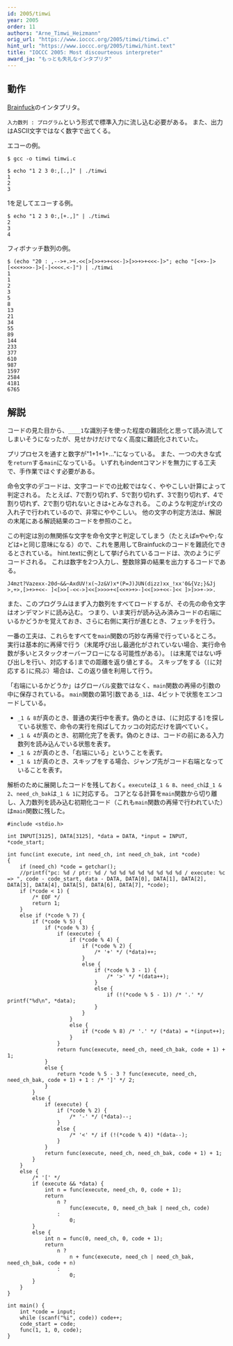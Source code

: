 ```yaml
---
id: 2005/timwi
year: 2005
order: 11
authors: "Arne_Timwi_Heizmann"
orig_url: "https://www.ioccc.org/2005/timwi/timwi.c"
hint_url: "https://www.ioccc.org/2005/timwi/hint.text"
title: "IOCCC 2005: Most discourteous interpreter"
award_ja: "もっとも失礼なインタプリタ"
---
```


## 動作

[Brainfuck](https://ja.wikipedia.org/wiki/Brainfuck)のインタプリタ。

`入力数列 : プログラム`という形式で標準入力に流し込む必要がある。
また、出力はASCII文字ではなく数字で出てくる。

エコーの例。

```
$ gcc -o timwi timwi.c

$ echo "1 2 3 0:,[.,]" | ./timwi
1
2
3
```

1を足してエコーする例。

```
$ echo "1 2 3 0:,[+.,]" | ./timwi
2
3
4
```

フィボナッチ数列の例。

```
$ (echo "20 : ,-->+.>+.<<[>[>>+>+<<<-]>[>>+>+<<<-]>"; echo "[<+>-]>[<<<+>>>-]>[-]<<<<.<-]") | ./timwi
1
1
2
3
5
8
13
21
34
55
89
144
233
377
610
987
1597
2584
4181
6765
```

## 解説

コードの見た目から、`____1`な識別子を使った程度の難読化と思って読み流してしまいそうになったが、見せかけだけでなく高度に難読化されていた。

プリプロセスを通すと数字が"1+1+1+..."になっている。
また、一つの大きな式を`return`する`main`になっている。
いずれもindentコマンドを無力にする工夫で、手作業でほぐす必要がある。

命令文字のデコードは、文字コードでの比較ではなく、ややこしい計算によって判定される。
たとえば、7で割り切れず、5で割り切れず、3で割り切れず、4で割り切れず、2で割り切れないときは`+`とみなされる。
このような判定が`if`文の入れ子で行われているので、非常にややこしい。
他の文字の判定方法は、解説の末尾にある解読結果のコードを参照のこと。

この判定は別の無関係な文字を命令文字と判定してしまう（たとえば`m`や`e`や`;`などは`+`と同じ意味になる）ので、これを悪用してBrainfuckのコードを難読化できるとされている。
hint.textに例として挙げられているコードは、次のようにデコードされる。
これは数字を2つ入力し、整数除算の結果を出力するコードである。

```
J4mzt?Vazexx-20d~&&~AxdUV!x(~Jz&V)x*(P=J)JUN(dizz)xx_!xx'0&{Vz;}&Jj
>,+>,[>+>+<<- ]<[>>[-<<->]<<[>>>>+<[<<+>+>-]<<[>>+<<-]<< ]>]>>+->>.
```

また、このプログラムはまず入力数列をすべてロードするが、その先の命令文字はオンデマンドに読み込む。
つまり、いま実行が読み込み済みコードの右端にいるかどうかを覚えておき、さらに右側に実行が進むとき、フェッチを行う。

一番の工夫は、これらをすべてを`main`関数の巧妙な再帰で行っているところ。
実行は基本的に再帰で行う（末尾呼び出し最適化がされていない場合、実行命令数が多いとスタックオーバーフローになる可能性がある）。
`[`は末尾ではない呼び出しを行い、対応する`]`までの距離を返り値とする。
スキップをする（`[`に対応する`]`に飛ぶ）場合は、この返り値を利用して行う。

「右端にいるかどうか」はグローバル変数ではなく、`main`関数の再帰の引数の中に保存されている。
`main`関数の第1引数である`_1`は、4ビットで状態をエンコードしている。

* `_1 & 8`が真のとき、普通の実行中を表す。偽のときは、`[`に対応する`]`を探している状態で、命令の実行を飛ばしてカッコの対応だけを調べていく。
* `_1 & 4`が真のとき、初期化完了を表す。偽のときは、コードの前にある入力数列を読み込んでいる状態を表す。
* `_1 & 2`が真のとき、「右端にいる」ということを表す。
* `_1 & 1`が真のとき、スキップをする場合、ジャンプ先がコード右端となっていることを表す。

解析のために展開したコードを残しておく。`execute`は`_1 & 8`、`need_ch`は`_1 & 2`、`need_ch_bak`は`_1 & 1`に対応する。
コアとなる計算を`main`関数から切り離し、入力数列を読み込む初期化コード（これも`main`関数の再帰で行われていた）は`main`関数に残した。

```
#include <stdio.h>

int INPUT[3125], DATA[3125], *data = DATA, *input = INPUT, *code_start;

int func(int execute, int need_ch, int need_ch_bak, int *code)
{
    if (need_ch) *code = getchar();
    //printf("pc: %d / ptr: %d / %d %d %d %d %d %d %d %d / execute: %c => ", code - code_start, data - DATA, DATA[0], DATA[1], DATA[2], DATA[3], DATA[4], DATA[5], DATA[6], DATA[7], *code);
    if (*code < 1) {
        /* EOF */
        return 1;
    }
    else if (*code % 7) {
        if (*code % 5) {
            if (*code % 3) {
                if (execute) {
                    if (*code % 4) {
                        if (*code % 2) {
                            /* '+' */ (*data)++;
                        }
                        else {
                            if (*code % 3 - 1) {
                                /* '>' */ *(data++);
                            }
                            else {
                                if (!(*code % 5 - 1)) /* '.' */ printf("%d\n", *data);
                            }
                        }
                    }
                    else {
                        if (*code % 8) /* '.' */ (*data) = *(input++);
                    }
                }
                return func(execute, need_ch, need_ch_bak, code + 1) + 1;
            }
            else {
                return *code % 5 - 3 ? func(execute, need_ch, need_ch_bak, code + 1) + 1 : /* ']' */ 2;
            }
        }
        else {
            if (execute) {
                if (*code % 2) {
                    /* '-' */ (*data)--;
                }
                else {
                    /* '<' */ if (!(*code % 4)) *(data--);
                }
            }
            return func(execute, need_ch, need_ch_bak, code + 1) + 1;
        }
    }
    else {
        /* '[' */
        if (execute && *data) {
            int n = func(execute, need_ch, 0, code + 1);
            return
                n ?
                    func(execute, 0, need_ch_bak | need_ch, code)
                :
                    0;
        }
        else {
            int n = func(0, need_ch, 0, code + 1);
            return
                n ?
                    n + func(execute, need_ch | need_ch_bak, need_ch_bak, code + n)
                :
                    0;
        }
    }
}

int main() {
    int *code = input;
    while (scanf("%i", code)) code++;
    code_start = code;
    func(1, 1, 0, code);
}
```
